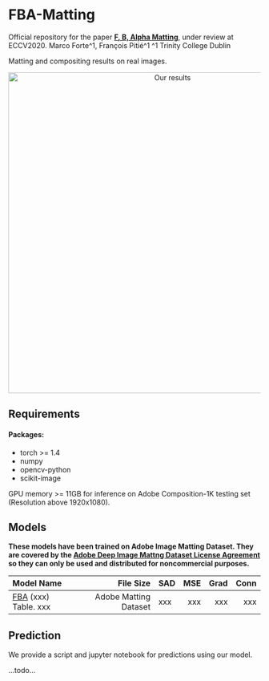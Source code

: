# FBA-Matting
Official repository for the paper [**F, B, Alpha Matting**](https://arxiv.org/abs/2003.07711), under review at ECCV2020.
Marco Forte^1, François Pitié^1
^1 Trinity College Dublin

Matting and compositing results on real images.
<p align="center">
  <img src="xxx" width="640" title="Our results"/>
</p>

## Requirements
#### Packages:
- torch >= 1.4
- numpy
- opencv-python
- scikit-image

GPU memory >= 11GB for inference on Adobe Composition-1K testing set (Resolution above 1920x1080).

## Models
**These models have been trained on Adobe Image Matting Dataset. They are covered by the [Adobe Deep Image Mattng Dataset License Agreement](https://drive.google.com/open?id=1MKRen-TDGXYxm9IawPAZrdXQIYhI0XRf) so they can only be used and distributed for noncommercial purposes.**

| Model Name  |     File Size   | SAD | MSE | Grad | Conn |
| :------------- |------------:| :-----|----:|----:|----:|
| [FBA]() (xxx) Table. xxx      |Adobe Matting Dataset| xxx      |   xxx |xxx|xxx|xxx|


## Prediction 
We provide a script and jupyter notebook for predictions using our model.   

...todo...
